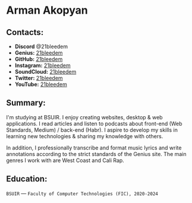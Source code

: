 # Arman Akopyan

## Contacts:
* **Discord** @21bleedem
* **Genius:** [21bleedem](https://genius.com/21bleedem)
* **GitHub:** [21bleedem](https://github.com/21bleedem)
* **Instagram:** [21bleedem](https://instagram.com/21bleedem)
* **SoundCloud:** [21bleedem](https://soundcloud.com/21bleedem)
* **Twitter:** [21bleedem](https://twitter.com/21bleedem)
* **YouTube:** [21bleedem](https://youtube.com/c/21bleedem?sub_confirmation=1)

## Summary:
I'm studying at BSUIR. I enjoy creating websites, desktop & web applications. I read articles and listen to podcasts about front-end (Web Standards, Medium) / back-end (Habr). I aspire to develop my skills in learning new technologies & sharing my knowledge with others.

In addition, I professionally transcribe and format music lyrics and write annotations according to the strict standards of the Genius site. The main genres I work with are West Coast and Cali Rap.

## Education:
`BSUIR` — `Faculty of Computer Technologies (FIC), 2020-2024`

